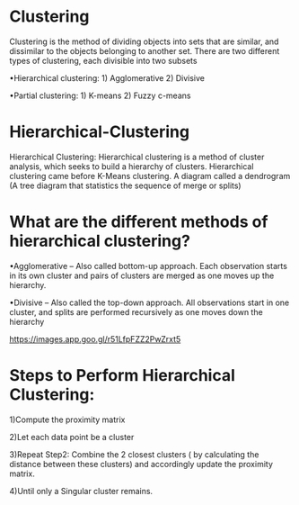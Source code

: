 
# Clustering

Clustering is the method of dividing objects into sets that are similar, and dissimilar to the objects belonging to another set. There are two different types of clustering, each divisible into two subsets

•Hierarchical clustering: 1) Agglomerative 2) Divisive

•Partial clustering: 1) K-means 2) Fuzzy c-means

# Hierarchical-Clustering
Hierarchical Clustering: Hierarchical clustering is a method of cluster analysis, which seeks to build a hierarchy of clusters. Hierarchical clustering came before K-Means clustering. A diagram called a dendrogram (A tree diagram that statistics the sequence of merge or splits)

# What are the different methods of hierarchical clustering?
•Agglomerative – Also called bottom-up approach. Each observation starts in its own cluster and pairs of clusters are merged as one moves up the hierarchy.

•Divisive – Also called the top-down approach. All observations start in one cluster, and splits are performed recursively as one moves down the hierarchy

https://images.app.goo.gl/r51LfpFZZ2PwZrxt5

# Steps to Perform Hierarchical Clustering:
1)Compute the proximity matrix

2)Let each data point be a cluster

3)Repeat Step2: Combine the 2 closest clusters ( by calculating the distance between these clusters) and accordingly update the proximity matrix.

4)Until only a Singular cluster remains.


